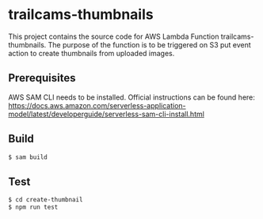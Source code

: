 # trailcams-thumbnails

This project contains the source code for AWS Lambda Function trailcams-thumbnails. The purpose of the function is to be triggered on S3 put event action to create thumbnails from uploaded images.

## Prerequisites

AWS SAM CLI needs to be installed. Official instructions can be found here: https://docs.aws.amazon.com/serverless-application-model/latest/developerguide/serverless-sam-cli-install.html

## Build

```bash
$ sam build
```

## Test

```bash
$ cd create-thumbnail
$ npm run test
```
